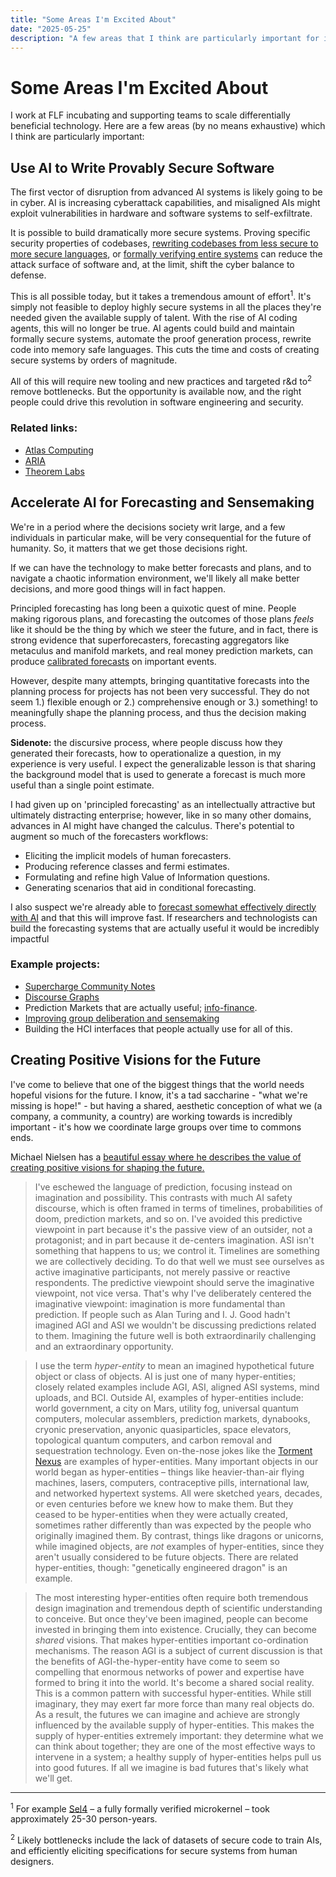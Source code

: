 ```yaml
---
title: "Some Areas I'm Excited About"
date: "2025-05-25"
description: "A few areas that I think are particularly important for improving our collective future: provably secure software, AI forecasting, and creating positive visions."
---
```


# Some Areas I'm Excited About

I work at FLF incubating and supporting teams to scale differentially beneficial technology. Here are a few areas (by no means exhaustive) which I think are particularly important:

## Use AI to Write Provably Secure Software

The first vector of disruption from advanced AI systems is likely going to be in cyber. AI is increasing cyberattack capabilities, and misaligned AIs might exploit vulnerabilities in hardware and software systems to self-exfiltrate.

It is possible to build dramatically more secure systems. Proving specific security properties of codebases, [rewriting codebases from less secure to more secure languages](https://www.darpa.mil/research/programs/translating-all-c-to-rust), or [formally verifying entire systems](https://pmc.ncbi.nlm.nih.gov/articles/PMC5597724/) can reduce the attack surface of software and, at the limit, shift the cyber balance to defense.

This is all possible today, but it takes a tremendous amount of effort<sup>1</sup>. It's simply not feasible to deploy highly secure systems in all the places they're needed given the available supply of talent. With the rise of AI coding agents, this will no longer be true. AI agents could build and maintain formally secure systems, automate the proof generation process, rewrite code into memory safe languages. This cuts the time and costs of creating secure systems by orders of magnitude.

All of this will require new tooling and new practices and targeted r&d to<sup>2</sup> remove bottlenecks. But the opportunity is available now, and the right people could drive this revolution in software engineering and security.

### Related links:

- [Atlas Computing](https://atlascomputing.org/ai-assisted-fv-toolchain.pdf)
- [ARIA](https://www.aria.org.uk/opportunity-spaces/mathematics-for-safe-ai/safeguarded-ai/)
- [Theorem Labs](https://theoremlabs.com/)

## Accelerate AI for Forecasting and Sensemaking

We're in a period where the decisions society writ large, and a few individuals in particular make, will be very consequential for the future of humanity. So, it matters that we get those decisions right.

If we can have the technology to make better forecasts and plans, and to navigate a chaotic information environment, we'll likely all make better decisions, and more good things will in fact happen.

Principled forecasting has long been a quixotic quest of mine. People making rigorous plans, and forecasting the outcomes of those plans *feels* like it should be the thing by which we steer the future, and in fact, there is strong evidence that superforecasters, forecasting aggregators like metaculus and manifold markets, and real money prediction markets, can produce [calibrated forecasts](https://calibration.city/calibration) on important events.

However, despite many attempts, bringing quantitative forecasts into the planning process for projects has not been very successful. They do not seem 1.) flexible enough or 2.) comprehensive enough or 3.) something! to meaningfully shape the planning process, and thus the decision making process.

<div class="sidenote">
<strong>Sidenote:</strong> the discursive process, where people discuss how they generated their forecasts, how to operationalize a question, in my experience is very useful. I expect the generalizable lesson is that sharing the background model that is used to generate a forecast is much more useful than a single point estimate.
</div>

I had given up on 'principled forecasting' as an intellectually attractive but ultimately distracting enterprise; however, like in so many other domains, advances in AI might have changed the calculus. There's potential to augment so much of the forecasters workflows:

- Eliciting the implicit models of human forecasters.
- Producing reference classes and fermi estimates.
- Formulating and refine high Value of Information questions.
- Generating scenarios that aid in conditional forecasting.

I also suspect we're already able to [forecast somewhat effectively directly with AI](https://www.forecastbench.org/) and that this will improve fast. If researchers and technologists can build the forecasting systems that are actually useful it would be incredibly impactful

### Example projects:

- [Supercharge Community Notes](https://www.alphaxiv.org/abs/2411.06116v1)
- [Discourse Graphs](https://discoursegraphs.com/)
- Prediction Markets that are actually useful; [info-finance](https://vitalik.eth.limo/general/2024/11/09/infofinance.html).
- [Improving group deliberation and sensemaking](https://notebooklm.google.com/notebook/6d721445-f65e-4f79-b6bb-41bc3f88ba79)
- Building the HCI interfaces that people actually use for all of this.

## Creating Positive Visions for the Future

I've come to believe that one of the biggest things that the world needs hopeful visions for the future. I know, it's a tad saccharine - "what we're missing is hope!" - but having a shared, aesthetic conception of what we (a company, a community, a country) are working towards is incredibly important - it's how we coordinate large groups over time to commons ends.

Michael Nielsen has a [beautiful essay where he describes the value of creating positive visions for shaping the future.](https://michaelnotebook.com/optimism/index.html)

> I've eschewed the language of prediction, focusing instead on imagination and possibility. This contrasts with much AI safety discourse, which is often framed in terms of timelines, probabilities of doom, prediction markets, and so on. I've avoided this predictive viewpoint in part because it's the passive view of an outsider, not a protagonist; and in part because it de-centers imagination. ASI isn't something that happens to us; we control it. Timelines are something we are collectively deciding. To do that well we must see ourselves as active imaginative participants, not merely passive or reactive respondents. The predictive viewpoint should serve the imaginative viewpoint, not vice versa. That's why I've deliberately centered the imaginative viewpoint: imagination is more fundamental than prediction. If people such as Alan Turing and I. J. Good hadn't imagined AGI and ASI we wouldn't be discussing predictions related to them. Imagining the future well is both extraordinarily challenging and an extraordinary opportunity.

> I use the term *hyper-entity* to mean an imagined hypothetical future object or class of objects. AI is just one of many hyper-entities; closely related examples include AGI, ASI, aligned ASI systems, mind uploads, and BCI. Outside AI, examples of hyper-entities include: world government, a city on Mars, utility fog, universal quantum computers, molecular assemblers, prediction markets, dynabooks, cryonic preservation, anyonic quasiparticles, space elevators, topological quantum computers, and carbon removal and sequestration technology. Even on-the-nose jokes like the [Torment Nexus](https://twitter.com/AlexBlechman/status/1457842724128833583) are examples of hyper-entities. Many important objects in our world began as hyper-entities – things like heavier-than-air flying machines, lasers, computers, contraceptive pills, international law, and networked hypertext systems. All were sketched years, decades, or even centuries before we knew how to make them. But they ceased to be hyper-entities when they were actually created, sometimes rather differently than was expected by the people who originally imagined them. By contrast, things like dragons or unicorns, while imagined objects, are *not* examples of hyper-entities, since they aren't usually considered to be future objects. There are related hyper-entities, though: "genetically engineered dragon" is an example.

> The most interesting hyper-entities often require both tremendous design imagination and tremendous depth of scientific understanding to conceive. But once they've been imagined, people can become invested in bringing them into existence. Crucially, they can become *shared* visions. That makes hyper-entities important co-ordination mechanisms. The reason AGI is a subject of current discussion is that the benefits of AGI-the-hyper-entity have come to seem so compelling that enormous networks of power and expertise have formed to bring it into the world. It's become a shared social reality. This is a common pattern with successful hyper-entities. While still imaginary, they may exert far more force than many real objects do. As a result, the futures we can imagine and achieve are strongly influenced by the available supply of hyper-entities. This makes the supply of hyper-entities extremely important: they determine what we can think about together; they are one of the most effective ways to intervene in a system; a healthy supply of hyper-entities helps pull us into good futures. If all we imagine is bad futures that's likely what we'll get.

---

<sup>1</sup> For example [Sel4](https://sel4.systems/) – a fully formally verified microkernel – took approximately 25-30 person-years.

<sup>2</sup> Likely bottlenecks include the lack of datasets of secure code to train AIs, and efficiently eliciting specifications for secure systems from human designers.
